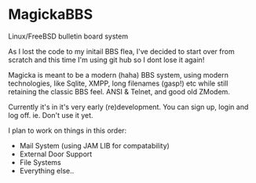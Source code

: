 # MagickaBBS
Linux/FreeBSD bulletin board system

As I lost the code to my initail BBS flea, I've decided to start over from scratch and this time I'm using git hub so I dont
lose it again!

Magicka is meant to be a modern (haha) BBS system, using modern technologies, like Sqlite, XMPP, long filenames (gasp!) etc
while still retaining the classic BBS feel. ANSI & Telnet, and good old ZModem.

Currently it's in it's very early (re)development. You can sign up, login and log off. ie. Don't use it yet.

I plan to work on things in this order:

* Mail System (using JAM LIB for compatability)
* External Door Support
* File Systems
* Everything else..

